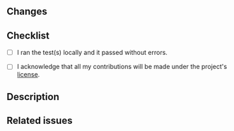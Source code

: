 <!-- Thank you for contributing a pixel to the Open Pixel Art project! -->


## Changes


## Checklist

<!-- Before submitting your pull request please make sure you checked the following tasks: -->

- [ ] I ran the test(s) locally and it passed without errors.

- [ ] I acknowledge that all my contributions will be made under the project's [license](../../LICENSE.md).


<!-- To check a task, put a "x" between the brackets, similar to [x] -->



<!-- If you are contributing more than a pixel, please uncomment the part below and fill out the rest of the template -->



## Description

<!--a short description of your pull request-->

## Related issues


<!--List any related issues here-->
